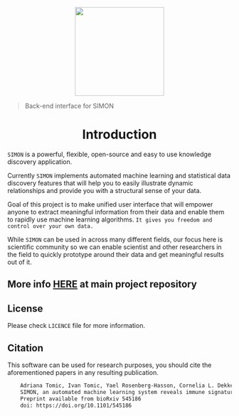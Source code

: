 <p align="center">
    <img width="200" src="https://github.com/genular/simon-frontend/raw/master/src/app/assets/logo/png/dark_logo_transparent@2x.png">
</p>

> Back-end interface for SIMON

<h1 align="center">Introduction</h1>

`SIMON` is a powerful, flexible, open-source and easy to use knowledge discovery application.

Currently `SIMON` implements automated machine learning and statistical data discovery features
that will help you to easily illustrate dynamic relationships and provide you with a structural sense of your data.

Goal of this project is to make unified user interface that will empower anyone to extract meaningful information from their data and enable them to rapidly use machine learning algorithms. `It gives you freedom and control over your own data.`

While `SIMON` can be used in across many different fields, 
our focus here is scientific community so we can enable scientist and other researchers in the field to quickly prototype around their data and get meaningful results out of it.

## More info [HERE](https://github.com/genular/simon-frontend) at main project repository

## License
Please check `LICENCE` file for more information.

## Citation
This software can be used for research purposes, you should cite
the aforementioned papers in any resulting publication.

```bash
	Adriana Tomic, Ivan Tomic, Yael Rosenberg-Hasson, Cornelia L. Dekker, Holden T. Maecker, Mark M. Davis.
	SIMON, an automated machine learning system reveals immune signatures of influenza vaccine responses.
	Preprint available from bioRxiv 545186
	doi: https://doi.org/10.1101/545186
```